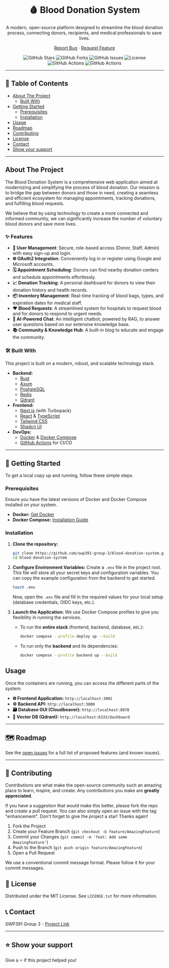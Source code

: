 <div align="center">
  <br />
  <h1>🩸 Blood Donation System</h1>
  <p>
    A modern, open-source platform designed to streamline the blood donation process, connecting donors, recipients, and medical professionals to save lives.
  </p>

  <p>
    <a href="https://github.com/swp391-group-3/blood-donation-system/issues">Report Bug</a>
    ·
    <a href="https://github.com/swp391-group-3/blood-donation-system/issues">Request Feature</a>
  </p>

  <p>
    <img src="https://img.shields.io/github/stars/swp391-group-3/blood-donation-system?style=social" alt="GitHub Stars">
    <img src="https://img.shields.io/github/forks/swp391-group-3/blood-donation-system?style=social" alt="GitHub Forks">
    <img src="https://img.shields.io/github/issues/swp391-group-3/blood-donation-system" alt="GitHub Issues">
    <img src="https://img.shields.io/github/license/swp391-group-3/blood-donation-system" alt="License">
    <img src="https://github.com/swp391-group-3/blood-donation-system/actions/workflows/check.yaml/badge.svg" alt="GitHub Actions">
    <img src="https://github.com/swp391-group-3/blood-donation-system/actions/workflows/deploy.yaml/badge.svg" alt="GitHub Actions">
  </p>
</div>

---

## 📖 Table of Contents

*   [About The Project](#about-the-project)
    *   [Built With](#built-with)
*   [Getting Started](#getting-started)
    *   [Prerequisites](#prerequisites)
    *   [Installation](#installation)
*   [Usage](#usage)
*   [Roadmap](#roadmap)
*   [Contributing](#contributing)
*   [License](#license)
*   [Contact](#contact)
*   [Show your support](#show-your-support)

---

## About The Project

The Blood Donation System is a comprehensive web application aimed at modernizing and simplifying the process of blood donation. Our mission is to bridge the gap between donors and those in need, creating a seamless and efficient ecosystem for managing appointments, tracking donations, and fulfilling blood requests.

We believe that by using technology to create a more connected and informed community, we can significantly increase the number of voluntary blood donors and save more lives.

### ✨ Features

*   **👤 User Management**: Secure, role-based access (Donor, Staff, Admin) with easy sign-up and login.
*   **🌐 OAuth2 Integration**: Conveniently log in or register using Google and Microsoft accounts.
*   **🗓️ Appointment Scheduling**: Donors can find nearby donation centers and schedule appointments effortlessly.
*   **📈 Donation Tracking**: A personal dashboard for donors to view their donation history and health records.
*   **📦 Inventory Management**: Real-time tracking of blood bags, types, and expiration dates for medical staff.
*   **❤️ Blood Requests**: A streamlined system for hospitals to request blood and for donors to respond to urgent needs.
*   **🤖 AI-Powered Chat**: An intelligent chatbot, powered by RAG, to answer user questions based on our extensive knowledge base.
*   **📚 Community & Knowledge Hub**: A built-in blog to educate and engage the community.

### 🛠️ Built With

This project is built on a modern, robust, and scalable technology stack.

*   **Backend:**
    *   [Rust](https://www.rust-lang.org/)
    *   [Axum](https://github.com/tokio-rs/axum)
    *   [PostgreSQL](https://www.postgresql.org/)
    *   [Redis](https://redis.io/)
    *   [Qdrant](https://qdrant.tech/)
*   **Frontend:**
    *   [Next.js](https://nextjs.org/) (with Turbopack)
    *   [React](https://react.dev/) & [TypeScript](https://www.typescriptlang.org/)
    *   [Tailwind CSS](https://tailwindcss.com/)
    *   [Shadcn UI](https://ui.shadcn.com/)
*   **DevOps:**
    *   [Docker](https://www.docker.com/) & [Docker Compose](https://docs.docker.com/compose/)
    *   [GitHub Actions](https://github.com/features/actions) for CI/CD

---

## 🚀 Getting Started

To get a local copy up and running, follow these simple steps.

### Prerequisites

Ensure you have the latest versions of Docker and Docker Compose installed on your system.
*   **Docker:** [Get Docker](https://www.docker.com/get-started)
*   **Docker Compose:** [Installation Guide](https://docs.docker.com/compose/install/)

### Installation

1.  **Clone the repository:**
    ```sh
    git clone https://github.com/swp391-group-3/blood-donation-system.git
    cd blood-donation-system
    ```

2.  **Configure Environment Variables:**
    Create a `.env` file in the project root. This file will store all your secret keys and configuration variables. You can copy the example configuration from the backend to get started.
    ```sh
    touch .env
    ```
    Now, open the `.env` file and fill in the required values for your local setup (database credentials, OIDC keys, etc.).

3.  **Launch the Application:**
    We use Docker Compose profiles to give you flexibility in running the services.

    *   To run the **entire stack** (frontend, backend, database, etc.):
        ```sh
        docker compose --profile deploy up --build
        ```
    *   To run only the **backend** and its dependencies:
        ```sh
        docker compose --profile backend up --build
        ```

## Usage

Once the containers are running, you can access the different parts of the system:
*   **🌐 Frontend Application:** `http://localhost:3001`
*   **⚙️ Backend API:** `http://localhost:3000`
*   **🗃️ Database GUI (Cloudbeaver):** `http://localhost:8978`
*   **🧠 Vector DB (Qdrant):** `http://localhost:6333/dashboard`

---

## 🗺️ Roadmap

See the [open issues](https://github.com/swp391-group-3/blood-donation-system/issues) for a full list of proposed features (and known issues).

---

## 🤝 Contributing

Contributions are what make the open-source community such an amazing place to learn, inspire, and create. Any contributions you make are **greatly appreciated**.

If you have a suggestion that would make this better, please fork the repo and create a pull request. You can also simply open an issue with the tag "enhancement".
Don't forget to give the project a star! Thanks again!

1.  Fork the Project
2.  Create your Feature Branch (`git checkout -b feature/AmazingFeature`)
3.  Commit your Changes (`git commit -m 'feat: Add some AmazingFeature'`)
4.  Push to the Branch (`git push origin feature/AmazingFeature`)
5.  Open a Pull Request

We use a conventional commit message format. Please follow it for your commit messages.

## 📄 License

Distributed under the MIT License. See `LICENSE.txt` for more information.

## 📞 Contact

SWP391 Group 3 - [Project Link](https://github.com/swp391-group-3/blood-donation-system)

---

## ⭐ Show your support

Give a ⭐️ if this project helped you!
